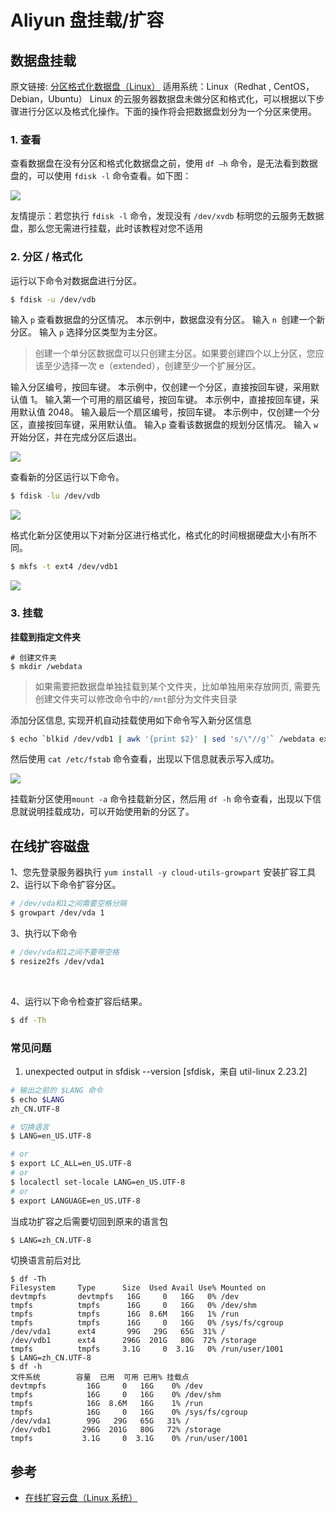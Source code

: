 # Aliyun 盘挂载/扩容

## 数据盘挂载

原文链接: [分区格式化数据盘（Linux）](https://help.aliyun.com/document_detail/25426.html)
适用系统：Linux（Redhat , CentOS，Debian，Ubuntu）
Linux 的云服务器数据盘未做分区和格式化，可以根据以下步骤进行分区以及格式化操作。下面的操作将会把数据盘划分为一个分区来使用。

### 1. 查看

查看数据盘在没有分区和格式化数据盘之前，使用 `df –h` 命令，是无法看到数据盘的，可以使用 `fdisk -l` 命令查看。如下图：

![](https://file.wulicode.com/note/2021/10-23/11-25-29645.png)

友情提示：若您执行 `fdisk -l` 命令，发现没有 `/dev/xvdb` 标明您的云服务无数据盘，那么您无需进行挂载，此时该教程对您不适用

### 2. 分区 / 格式化

运行以下命令对数据盘进行分区。

```bash
$ fdisk -u /dev/vdb
```

输入 `p` 查看数据盘的分区情况。
本示例中，数据盘没有分区。
输入 `n `创建一个新分区。
输入 `p` 选择分区类型为主分区。

> 创建一个单分区数据盘可以只创建主分区。如果要创建四个以上分区，您应该至少选择一次 e（extended），创建至少一个扩展分区。

输入分区编号，按回车键。
本示例中，仅创建一个分区，直接按回车键，采用默认值 1。
输入第一个可用的扇区编号，按回车键。
本示例中，直接按回车键，采用默认值 2048。
输入最后一个扇区编号，按回车键。
本示例中，仅创建一个分区，直接按回车键，采用默认值。
输入`p` 查看该数据盘的规划分区情况。
输入 `w` 开始分区，并在完成分区后退出。

![](https://file.wulicode.com/note/2021/10-23/11-25-40578.png)

查看新的分区运行以下命令。

```bash
$ fdisk -lu /dev/vdb
```

![](https://file.wulicode.com/note/2021/10-23/11-26-01562.png)

格式化新分区使用以下对新分区进行格式化，格式化的时间根据硬盘大小有所不同。

```bash
$ mkfs -t ext4 /dev/vdb1
```

![](https://file.wulicode.com/note/2021/10-23/11-26-10084.png)

### 3. 挂载

**挂载到指定文件夹**

```
# 创建文件夹
$ mkdir /webdata
```

> 如果需要把数据盘单独挂载到某个文件夹，比如单独用来存放网页, 需要先创建文件夹可以修改命令中的`/mnt`部分为文件夹目录

添加分区信息, 实现开机自动挂载使用如下命令写入新分区信息

```bash
$ echo `blkid /dev/vdb1 | awk '{print $2}' | sed 's/\"//g'` /webdata ext4 defaults 0 0 >> /etc/fstab
```

然后使用 `cat /etc/fstab` 命令查看，出现以下信息就表示写入成功。

![](https://file.wulicode.com/note/2021/10-23/11-26-21424.png)

挂载新分区使用`mount -a`
命令挂载新分区，然后用 `df -h` 命令查看，出现以下信息就说明挂载成功，可以开始使用新的分区了。
​

## 在线扩容磁盘

1、您先登录服务器执行 `yum install -y cloud-utils-growpart` 安装扩容工具
2、运行以下命令扩容分区。

```bash
# /dev/vda和1之间需要空格分隔
$ growpart /dev/vda 1
```

3、执行以下命令

```bash
# /dev/vda和1之间不要带空格
$ resize2fs /dev/vda1
```

​

4、运行以下命令检查扩容后结果。

```bash
$ df -Th
```

### 常见问题

1. unexpected output in sfdisk --version [sfdisk，来自 util-linux 2.23.2]

```bash
# 输出之前的 $LANG 命令
$ echo $LANG
zh_CN.UTF-8

# 切换语言
$ LANG=en_US.UTF-8

# or
$ export LC_ALL=en_US.UTF-8
# or
$ localectl set-locale LANG=en_US.UTF-8
# or
$ export LANGUAGE=en_US.UTF-8
```

当成功扩容之后需要切回到原来的语言包
​

```bash
$ LANG=zh_CN.UTF-8
```

切换语言前后对比

```shell
$ df -Th
Filesystem     Type      Size  Used Avail Use% Mounted on
devtmpfs       devtmpfs   16G     0   16G   0% /dev
tmpfs          tmpfs      16G     0   16G   0% /dev/shm
tmpfs          tmpfs      16G  8.6M   16G   1% /run
tmpfs          tmpfs      16G     0   16G   0% /sys/fs/cgroup
/dev/vda1      ext4       99G   29G   65G  31% /
/dev/vdb1      ext4      296G  201G   80G  72% /storage
tmpfs          tmpfs     3.1G     0  3.1G   0% /run/user/1001
$ LANG=zh_CN.UTF-8
$ df -h
文件系统        容量  已用  可用 已用% 挂载点
devtmpfs         16G     0   16G    0% /dev
tmpfs            16G     0   16G    0% /dev/shm
tmpfs            16G  8.6M   16G    1% /run
tmpfs            16G     0   16G    0% /sys/fs/cgroup
/dev/vda1        99G   29G   65G   31% /
/dev/vdb1       296G  201G   80G   72% /storage
tmpfs           3.1G     0  3.1G    0% /run/user/1001
```

## 参考

-   [在线扩容云盘（Linux 系统）](https://help.aliyun.com/document_detail/113316.htm)
